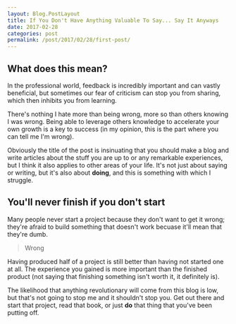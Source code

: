 ```yaml
---
layout: Blog.PostLayout
title: If You Don't Have Anything Valuable To Say... Say It Anyways
date: 2017-02-28
categories: post
permalink: /post/2017/02/28/first-post/
---
```


## What does this mean?

In the professional world, feedback is incredibly important and can vastly beneficial, but sometimes our fear of criticism can stop you from sharing, which then inhibits you from learning. 

There's nothing I hate more than being wrong, more so than others knowing I was wrong. Being able to leverage others knowledge to accelerate your own growth is a key to success (in my opinion, this is the part where you can tell me I'm wrong).

Obviously the title of the post is insinuating that you should make a blog and write articles about the stuff you are up to or any remarkable experiences, but I think it also applies to other areas of your life. It's not just about saying or writing, but it's also about **doing**, and this is something with which I struggle.

## You'll never finish if you don't start

Many people never start a project because they don't want to get it wrong; they're afraid to build something that doesn't work becuase it'll mean that they're dumb. 

> Wrong

Having produced half of a project is still better than having not started one at all. The experience you gained is more important than the finished product (not saying that finishing something isn't worth it, it definitely is).

The likelihood that anything revolutionary will come from this blog is low, but that's not going to stop me and it shouldn't stop you. Get out there and start that project, read that book, or just **do** that thing that you've been putting off. 


